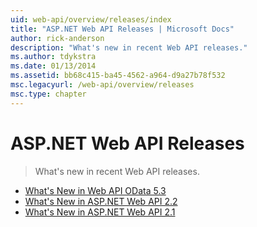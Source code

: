 ```yaml
---
uid: web-api/overview/releases/index
title: "ASP.NET Web API Releases | Microsoft Docs"
author: rick-anderson
description: "What's new in recent Web API releases."
ms.author: tdykstra
ms.date: 01/13/2014
ms.assetid: bb68c415-ba45-4562-a964-d9a27b78f532
msc.legacyurl: /web-api/overview/releases
msc.type: chapter
---
```

# ASP.NET Web API Releases

> What's new in recent Web API releases.

- [What's New in Web API OData 5.3](whats-new-in-aspnet-web-api-odata-53.md)
- [What's New in ASP.NET Web API 2.2](whats-new-in-aspnet-web-api-22.md)
- [What's New in ASP.NET Web API 2.1](whats-new-in-aspnet-web-api-21.md)

